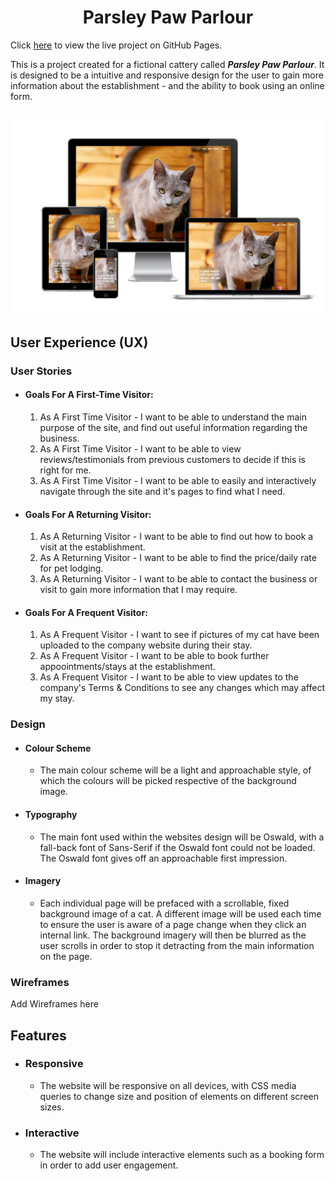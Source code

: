 <h1 align="center">Parsley Paw Parlour</h1>

Click [here](https://natte2110.github.io/parsley-paw-parlour/) to view the live project on GitHub Pages.

This is a project created for a fictional cattery called ***Parsley Paw Parlour***. It is designed to be a intuitive and responsive design for the user to gain more information about the establishment - and the ability to book using an online form.

<h2 align="center"><img src="assets/media/responsive-example.png"></h2>

## User Experience (UX)

### User Stories

-    #### Goals For A First-Time Visitor:

        1. As A First Time Visitor - I want to be able to understand the main purpose of the site, and find out useful information regarding the business.
        2. As A First Time Visitor - I want to be able to view reviews/testimonials from previous customers to decide if this is right for me.
        3. As A First Time Visitor - I want to be able to easily and interactively navigate through the site and it's pages to find what I need.

-    #### Goals For A Returning Visitor:

        1. As A Returning Visitor - I want to be able to find out how to book a visit at the establishment.
        2. As A Returning Visitor - I want to be able to find the price/daily rate for pet lodging.
        3. As A Returning Visitor - I want to be able to contact the business or visit to gain more information that I may require.

-    #### Goals For A Frequent Visitor:

        1. As A Frequent Visitor - I want to see if pictures of my cat have been uploaded to the company website during their stay.
        2. As A Frequent Visitor - I want to be able to book further appoointments/stays at the establishment.
        3. As A Frequent Visitor - I want to be able to view updates to the company's Terms & Conditions to see any changes which may affect my stay.

### Design

-   #### Colour Scheme

    -   The main colour scheme will be a light and approachable style, of which the colours will be picked respective of the background image.

-   #### Typography

    -   The main font used within the websites design will be Oswald, with a fall-back font of Sans-Serif if the Oswald font could not be loaded. The Oswald font gives off an approachable first impression.

-   #### Imagery

    -   Each individual page will be prefaced with a scrollable, fixed background image of a cat. A different image will be used each time to ensure the user is aware of a page change when they click an internal link.
    The background imagery will then be blurred as the user scrolls in order to stop it detracting from the main information on the page.

### Wireframes

Add Wireframes here

## Features

-   ### Responsive

    -   The website will be responsive on all devices, with CSS media queries to change size and position of elements on different screen sizes.

-   ### Interactive

    -   The website will include interactive elements such as a booking form in order to add user engagement.